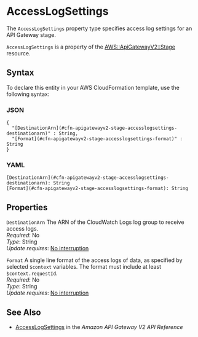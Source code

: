 # AccessLogSettings<a name="aws-properties-apigatewayv2-stage-accesslogsettings"></a>

<a name="aws-properties-apigatewayv2-stage-accesslogsettings-description"></a>The `AccessLogSettings` property type specifies access log settings for an API Gateway stage\.

<a name="aws-properties-apigatewayv2-stage-accesslogsettings-inheritance"></a> `AccessLogSettings` is a property of the [AWS::ApiGatewayV2::Stage](aws-resource-apigatewayv2-stage.md) resource\.

## Syntax<a name="aws-properties-apigatewayv2-stage-accesslogsettings-syntax"></a>

To declare this entity in your AWS CloudFormation template, use the following syntax:

### JSON<a name="aws-properties-apigatewayv2-stage-accesslogsettings-syntax.json"></a>

```
{
  "[DestinationArn](#cfn-apigatewayv2-stage-accesslogsettings-destinationarn)" : String,
  "[Format](#cfn-apigatewayv2-stage-accesslogsettings-format)" : String
}
```

### YAML<a name="aws-properties-apigatewayv2-stage-accesslogsettings-syntax.yaml"></a>

```
[DestinationArn](#cfn-apigatewayv2-stage-accesslogsettings-destinationarn): String
[Format](#cfn-apigatewayv2-stage-accesslogsettings-format): String
```

## Properties<a name="aws-properties-apigatewayv2-stage-accesslogsettings-properties"></a>

`DestinationArn`  <a name="cfn-apigatewayv2-stage-accesslogsettings-destinationarn"></a>
The ARN of the CloudWatch Logs log group to receive access logs\.  
 *Required*: No  
 *Type*: String  
 *Update requires*: [No interruption](using-cfn-updating-stacks-update-behaviors.md#update-no-interrupt) 

`Format`  <a name="cfn-apigatewayv2-stage-accesslogsettings-format"></a>
A single line format of the access logs of data, as specified by selected `$context` variables\. The format must include at least `$context.requestId`\.   
 *Required*: No  
 *Type*: String  
 *Update requires*: [No interruption](using-cfn-updating-stacks-update-behaviors.md#update-no-interrupt) 

## See Also<a name="aws-properties-apigatewayv2-stage-accesslogsettings-seealso"></a>
+  [AccessLogSettings](https://docs.aws.amazon.com//apigatewayv2/latest/api-reference/apis-apiid-stages-stagename.html#apis-apiid-stages-stagename-model-accesslogsettings) in the *Amazon API Gateway V2 API Reference* 